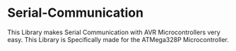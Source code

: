 # Serial-Communication
This Library makes Serial Communication with AVR Microcontrollers very easy.
This Library is Specifically made for the ATMega328P Microcontroller.
